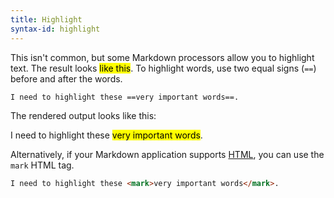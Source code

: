 ```yaml
---
title: Highlight
syntax-id: highlight
---
```


This isn't common, but some Markdown processors allow you to highlight text. The result looks <mark>like this</mark>. To highlight words, use two equal signs (`==`) before and after the words.

```text
I need to highlight these ==very important words==.
```

The rendered output looks like this:

I need to highlight these <mark>very important words</mark>.

Alternatively, if your Markdown application supports [HTML](../basic-syntax/html.md), you can use the `mark` HTML tag.

```html
I need to highlight these <mark>very important words</mark>.
```
